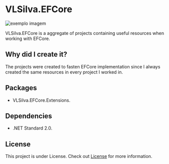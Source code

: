# VLSilva.EFCore

<img src="https://i.imgur.com/plcvDhF.png" alt="exemplo imagem">

VLSilva.EFCore is a aggregate of projects containing useful resources when working with EFCore.

## Why did I create it?
The projects were created to fasten EFCore implementation since I always created the same resources in every project I worked in.

## Packages
- VLSilva.EFCore.Extensions.

## Dependencies
- .NET Standard 2.0.

## License

This project is under License. Check out [License](LICENSE) for more information.
